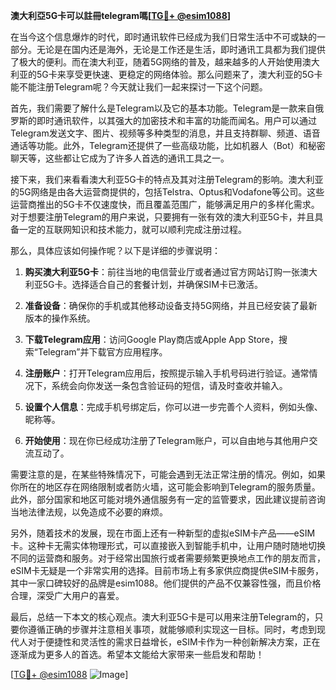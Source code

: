 **澳大利亞5G卡可以註冊telegram嗎[[TG💪+ @esim1088](https://t.me/s/esim1088)]**

在当今这个信息爆炸的时代，即时通讯软件已经成为我们日常生活中不可或缺的一部分。无论是在国内还是海外，无论是工作还是生活，即时通讯工具都为我们提供了极大的便利。而在澳大利亚，随着5G网络的普及，越来越多的人开始使用澳大利亚的5G卡来享受更快速、更稳定的网络体验。那么问题来了，澳大利亚的5G卡能不能注册Telegram呢？今天就让我们一起来探讨一下这个问题。

首先，我们需要了解什么是Telegram以及它的基本功能。Telegram是一款来自俄罗斯的即时通讯软件，以其强大的加密技术和丰富的功能而闻名。用户可以通过Telegram发送文字、图片、视频等多种类型的消息，并且支持群聊、频道、语音通话等功能。此外，Telegram还提供了一些高级功能，比如机器人（Bot）和秘密聊天等，这些都让它成为了许多人首选的通讯工具之一。

接下来，我们来看看澳大利亚5G卡的特点及其对注册Telegram的影响。澳大利亚的5G网络是由各大运营商提供的，包括Telstra、Optus和Vodafone等公司。这些运营商推出的5G卡不仅速度快，而且覆盖范围广，能够满足用户的多样化需求。对于想要注册Telegram的用户来说，只要拥有一张有效的澳大利亚5G卡，并且具备一定的互联网知识和技术能力，就可以顺利完成注册过程。

那么，具体应该如何操作呢？以下是详细的步骤说明：

1. **购买澳大利亚5G卡**：前往当地的电信营业厅或者通过官方网站订购一张澳大利亚5G卡。选择适合自己的套餐计划，并确保SIM卡已激活。
   
2. **准备设备**：确保你的手机或其他移动设备支持5G网络，并且已经安装了最新版本的操作系统。

3. **下载Telegram应用**：访问Google Play商店或Apple App Store，搜索“Telegram”并下载官方应用程序。

4. **注册账户**：打开Telegram应用后，按照提示输入手机号码进行验证。通常情况下，系统会向你发送一条包含验证码的短信，请及时查收并输入。

5. **设置个人信息**：完成手机号绑定后，你可以进一步完善个人资料，例如头像、昵称等。

6. **开始使用**：现在你已经成功注册了Telegram账户，可以自由地与其他用户交流互动了。

需要注意的是，在某些特殊情况下，可能会遇到无法正常注册的情况。例如，如果你所在的地区存在网络限制或者防火墙，这可能会影响到Telegram的服务质量。此外，部分国家和地区可能对境外通信服务有一定的监管要求，因此建议提前咨询当地法律法规，以免造成不必要的麻烦。

另外，随着技术的发展，现在市面上还有一种新型的虚拟eSIM卡产品——eSIM卡。这种卡无需实体物理形式，可以直接嵌入到智能手机中，让用户随时随地切换不同的运营商和服务。对于经常出国旅行或者需要频繁更换地点工作的朋友而言，eSIM卡无疑是一个非常实用的选择。目前市场上有多家供应商提供eSIM卡服务，其中一家口碑较好的品牌是esim1088。他们提供的产品不仅兼容性强，而且价格合理，深受广大用户的喜爱。

最后，总结一下本文的核心观点。澳大利亚5G卡是可以用来注册Telegram的，只要你遵循正确的步骤并注意相关事项，就能够顺利实现这一目标。同时，考虑到现代人对于便捷性和灵活性的需求日益增长，eSIM卡作为一种创新解决方案，正在逐渐成为更多人的首选。希望本文能给大家带来一些启发和帮助！

[[TG💪+ @esim1088](https://t.me/s/esim1088) ![Image](https://i.postimg.cc/4NQfJmqS/Snipaste-2025-05-13-00-14-12.png)]